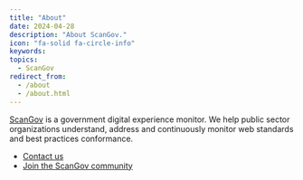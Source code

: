 ```yaml
---
title: "About"
date: 2024-04-28
description: "About ScanGov."
icon: "fa-solid fa-circle-info"
keywords: 
topics:
  - ScanGov
redirect_from:
  - /about
  - /about.html
---
```


[ScanGov](https://scangov.org) is a government digital experience monitor. We help public sector organizations understand, address and continuously monitor web standards and best practices conformance.

* [Contact us](/contact)
* [Join the ScanGov community](/community)